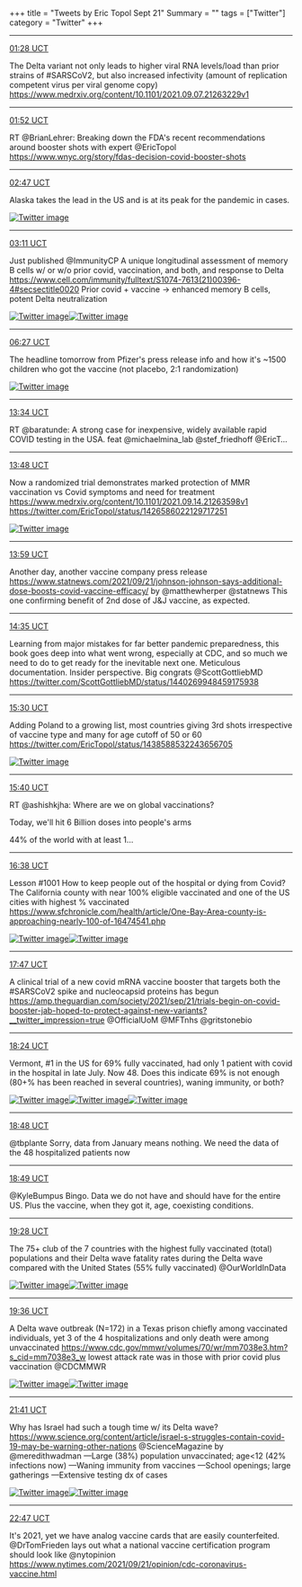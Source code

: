 +++
title = "Tweets by Eric Topol Sept 21"
Summary = ""
tags = ["Twitter"]
category = "Twitter"
+++


---

<a href="https://twitter.com/erictopol/status/1440125642763243520" target="_blank" rel="noreferer">01:28 UCT</a>

The Delta variant not only leads to higher viral RNA levels/load than prior strains of #SARSCoV2, but also increased infectivity (amount of replication competent virus per viral genome copy)
https://www.medrxiv.org/content/10.1101/2021.09.07.21263229v1



---

<a href="https://twitter.com/erictopol/status/1440131891307298818" target="_blank" rel="noreferer">01:52 UCT</a>

RT @BrianLehrer: Breaking down the FDA's recent recommendations around booster shots with expert @EricTopol
https://www.wnyc.org/story/fdas-decision-covid-booster-shots



---

<a href="https://twitter.com/erictopol/status/1440145517275615232" target="_blank" rel="noreferer">02:47 UCT</a>

Alaska takes the lead in the US and is at its peak for the pandemic in cases. 

<a href="E_xq-e5VgAE9Y_T.jpg"  ><img src="E_xq-e5VgAE9Y_T.jpg" alt="Twitter image" ></img></a>

---

<a href="https://twitter.com/erictopol/status/1440151582041985026" target="_blank" rel="noreferer">03:11 UCT</a>

Just published @ImmunityCP 
A unique longitudinal assessment of memory B cells w/ or w/o prior covid, vaccination, and both, and response to Delta
https://www.cell.com/immunity/fulltext/S1074-7613(21)00396-4#secsectitle0020
Prior covid + vaccine -&gt; enhanced memory B cells, potent Delta neutralization 

<a href="E_xv1z3UcAgmCOU.jpg"  ><img src="E_xv1z3UcAgmCOU.jpg" alt="Twitter image" ></img></a><a href="E_xw4SoVcAgcsW5.jpg"  ><img src="E_xw4SoVcAgcsW5.jpg" alt="Twitter image" ></img></a>

---

<a href="https://twitter.com/erictopol/status/1440200911167451136" target="_blank" rel="noreferer">06:27 UCT</a>

The headline tomorrow from Pfizer's press release info
and how it's ~1500 children who got the vaccine (not placebo, 2:1 randomization) 

<a href="E_ye4RFUUAArhWj.jpg"  ><img src="E_ye4RFUUAArhWj.jpg" alt="Twitter image" ></img></a>

---

<a href="https://twitter.com/erictopol/status/1440308460898242570" target="_blank" rel="noreferer">13:34 UCT</a>

RT @baratunde: A strong case for inexpensive, widely available rapid COVID testing in the USA. feat @michaelmina_lab @stef_friedhoff @EricT…



---

<a href="https://twitter.com/erictopol/status/1440312093782134785" target="_blank" rel="noreferer">13:48 UCT</a>

Now a randomized trial demonstrates marked protection of MMR vaccination vs Covid symptoms and need for treatment https://www.medrxiv.org/content/10.1101/2021.09.14.21263598v1  https://twitter.com/EricTopol/status/1426586022129717251

<a href="E_0DxrBVgAQUzR3.png"  ><img src="E_0DxrBVgAQUzR3.png" alt="Twitter image" ></img></a>

---

<a href="https://twitter.com/erictopol/status/1440314796541296649" target="_blank" rel="noreferer">13:59 UCT</a>

Another day, another vaccine company press release
https://www.statnews.com/2021/09/21/johnson-johnson-says-additional-dose-boosts-covid-vaccine-efficacy/ by @matthewherper @statnews 
This one confirming benefit of 2nd dose of J&amp;J vaccine, as expected.



---

<a href="https://twitter.com/erictopol/status/1440323926077239298" target="_blank" rel="noreferer">14:35 UCT</a>

Learning from major mistakes for far better pandemic preparedness, this book goes deep into what went wrong, especially at CDC, and so much we need to do to get ready for the inevitable next one. Meticulous documentation. Insider perspective. Big congrats @ScottGottliebMD https://twitter.com/ScottGottliebMD/status/1440269948459175938



---

<a href="https://twitter.com/erictopol/status/1440337761601392647" target="_blank" rel="noreferer">15:30 UCT</a>

Adding Poland to a growing list, most countries giving 3rd shots irrespective of vaccine type and many for age cutoff of 50 or 60  https://twitter.com/EricTopol/status/1438588532243656705

<a href="E_0ba-aUYAk0Rvl.jpg"  ><img src="E_0ba-aUYAk0Rvl.jpg" alt="Twitter image" ></img></a>

---

<a href="https://twitter.com/erictopol/status/1440340093894422529" target="_blank" rel="noreferer">15:40 UCT</a>

RT @ashishkjha: Where are we on global vaccinations?

Today, we'll hit 6 Billion doses into people's arms

44% of the world with at least 1…



---

<a href="https://twitter.com/erictopol/status/1440354809320644629" target="_blank" rel="noreferer">16:38 UCT</a>

Lesson #1001
How to keep people out of the hospital or dying from Covid?
The California county with near 100% eligible vaccinated and one of the US cities with highest % vaccinated 
https://www.sfchronicle.com/health/article/One-Bay-Area-county-is-approaching-nearly-100-of-16474541.php 

<a href="E_0q8mZUcAs_MMb.jpg"  ><img src="E_0q8mZUcAs_MMb.jpg" alt="Twitter image" ></img></a><a href="E_0q-IpVkAY_JzY.jpg"  ><img src="E_0q-IpVkAY_JzY.jpg" alt="Twitter image" ></img></a>

---

<a href="https://twitter.com/erictopol/status/1440372021431390223" target="_blank" rel="noreferer">17:47 UCT</a>

A clinical trial of a new covid mRNA vaccine booster that targets both the #SARSCoV2 spike and nucleocapsid proteins has begun https://amp.theguardian.com/society/2021/sep/21/trials-begin-on-covid-booster-jab-hoped-to-protect-against-new-variants?__twitter_impression=true @OfficialUoM @MFTnhs @gritstonebio



---

<a href="https://twitter.com/erictopol/status/1440381341548179469" target="_blank" rel="noreferer">18:24 UCT</a>

Vermont, #1 in the US for 69% fully vaccinated, had only 1 patient with covid in the hospital in late July. Now 48. Does this indicate 69% is not enough (80+% has been reached in several countries), waning immunity, or both? 

<a href="E_1BWt0VcAEq-jd.jpg"  ><img src="E_1BWt0VcAEq-jd.jpg" alt="Twitter image" ></img></a><a href="E_1BbATVcAYrnQR.png"  ><img src="E_1BbATVcAYrnQR.png" alt="Twitter image" ></img></a><a href="E_1DCGVUYAAPlXW.jpg"  ><img src="E_1DCGVUYAAPlXW.jpg" alt="Twitter image" ></img></a>

---

<a href="https://twitter.com/erictopol/status/1440387570832052231" target="_blank" rel="noreferer">18:48 UCT</a>

@tbplante Sorry, data from January means nothing. We need the data of the 48 hospitalized patients now



---

<a href="https://twitter.com/erictopol/status/1440387822892949515" target="_blank" rel="noreferer">18:49 UCT</a>

@KyleBumpus Bingo. Data we do not have and should have for the entire US. Plus the vaccine, when they got it, age, coexisting conditions.



---

<a href="https://twitter.com/erictopol/status/1440397423960944647" target="_blank" rel="noreferer">19:28 UCT</a>

The 75+ club of the 7 countries with the highest fully vaccinated (total) populations
and their Delta wave fatality rates during the Delta wave compared with the United States (55% fully vaccinated)
@OurWorldInData 

<a href="E_1Q5IbVIAYMvPI.jpg"  ><img src="E_1Q5IbVIAYMvPI.jpg" alt="Twitter image" ></img></a><a href="E_1RNUAUYAcEjWG.jpg"  ><img src="E_1RNUAUYAcEjWG.jpg" alt="Twitter image" ></img></a>

---

<a href="https://twitter.com/erictopol/status/1440399536355098634" target="_blank" rel="noreferer">19:36 UCT</a>

A Delta wave outbreak (N=172) in a Texas prison chiefly among vaccinated individuals, yet 3 of the 4 hospitalizations and only death were among unvaccinated https://www.cdc.gov/mmwr/volumes/70/wr/mm7038e3.htm?s_cid=mm7038e3_w lowest attack rate was in those with prior covid plus vaccination @CDCMMWR 

<a href="E_1ScorVkAgO0by.jpg"  ><img src="E_1ScorVkAgO0by.jpg" alt="Twitter image" ></img></a><a href="E_1TrHvVcAI9r6-.jpg"  ><img src="E_1TrHvVcAI9r6-.jpg" alt="Twitter image" ></img></a>

---

<a href="https://twitter.com/erictopol/status/1440431052082724864" target="_blank" rel="noreferer">21:41 UCT</a>

Why has Israel had such a tough time w/ its Delta wave?
https://www.science.org/content/article/israel-s-struggles-contain-covid-19-may-be-warning-other-nations @ScienceMagazine by @meredithwadman 
—Large (38%) population unvaccinated; age&lt;12 (42% infections now)
—Waning immunity from vaccines
—School openings; large gatherings
—Extensive testing dx of cases 

<a href="E_1vzCxUcAUpO2L.jpg"  ><img src="E_1vzCxUcAUpO2L.jpg" alt="Twitter image" ></img></a><a href="E_1v2u0VEAoLP56.jpg"  ><img src="E_1v2u0VEAoLP56.jpg" alt="Twitter image" ></img></a>

---

<a href="https://twitter.com/erictopol/status/1440447517842305032" target="_blank" rel="noreferer">22:47 UCT</a>

It's 2021, yet we have analog vaccine cards that are easily counterfeited. @DrTomFrieden lays out what a national vaccine certification program should look like @nytopinion https://www.nytimes.com/2021/09/21/opinion/cdc-coronavirus-vaccine.html

